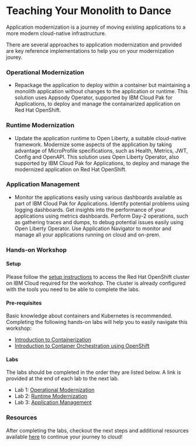# Teaching Your Monolith to Dance

Application modernization is a journey of moving existing applications to a more modern cloud-native infrastructure.

There are several approaches to application modernization and provided are key reference implementations to help you on your modernization jourey.

### Operational Modernization

- Repackage the application to deploy within a container but maintaining a monolith application without changes to the application or runtime. This solution uses Appsody Operator, supported by IBM Cloud Pak for Applications, to deploy and manage the containarized application on Red Hat OpenShift.

### Runtime Modernization

- Update the application runtime to Open Liberty, a suitable cloud-native framework. Modernize some aspects of the application by taking advantage of MicroProfile specifications, such as Health, Metrics, JWT, Config and OpenAPI. This solution uses Open Liberty Operator, also supported by IBM Cloud Pak for Applications, to deploy and manage the modernized application on Red Hat OpenShift.

### Application Management

- Monitor the applications easily using various dashboards available as part of IBM Cloud Pak for Applications. Identify potential problems using logging dashboards. Get insights into the performance of your applications using metrics dashboards. Perform Day-2 operations, such as gathering traces and dumps, to debug potential issues easily using Open Liberty Operator. Use Application Navigator to monitor and manage all your applications running on cloud and on-prem.

### Hands-on Workshop

#### Setup

Please follow the [setup instructions](common/setup.md) to access the Red Hat OpenShift cluster on IBM Cloud required for the workshop. The cluster is already configured with the tools you need to be able to complete the labs.

#### Pre-requisites

Basic knowledge about containers and Kubernetes is recommended. Completing the following hands-on labs will help you to easily navigate this workshop:
- [Introduction to Containerization](https://github.com/IBM/openshift-workshop-was/tree/master/labs/Openshift/HelloContainer)
- [Introduction to Container Orchestration using OpenShift](https://github.com/IBM/openshift-workshop-was/tree/master/labs/Openshift/IntroOpenshift)

#### Labs

The labs should be completed in the order they are listed below. A link is provided at the end of each lab to the next lab.

- Lab 1: [Operational Modernization](operational-modernization/README.md)
- Lab 2: [Runtime Modernization](runtime-modernization/README.md)
- Lab 3: [Application Management](application-management/README.md)

### Resources

After completing the labs, checkout the next steps and additional resources available [here](resources.md) to continue your journey to cloud!

